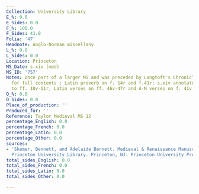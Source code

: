 ```yaml
---
Collection: University Library
E_%: 0.0
E_Sides: 0.0
F_%: 100.0
F_Sides: 41.0
Folia: '47'
Headnote: Anglo-Norman miscellany
L_%: 0.0
L_Sides: 0.0
Location: Princeton
MS_Date: s.xiv (med)
MS_ID: '757'
Notes: once part of a larger MS and was preceded by Langtoft's Chronicle ; see catalogue
  for full contents ; Latin proverb on f. 14r and f.41r; s.xiv annotator added annotations
  to ff. 10v-11r, Latin verses on ff. 46v-47r and A-N verses on f. 41v
O_%: 0.0
O_Sides: 0.0
Place_of_production: ''
Produced_for: ''
Reference: Taylor Medieval MS 12
percentage_English: 0.0
percentage_French: 0.0
percentage_Latin: 0.0
percentage_Other: 0.0
sources:
- 'Skemer, Bennett, and Adelaide Bennett. Medieval & Renaissance Manuscripts in the
  Princeton University Library. Princeton, NJ: Princeton University Press, 2013.'
total_sides_English: 0.0
total_sides_French: 0.0
total_sides_Latin: 0.0
total_sides_Other: 0.0

---
```

